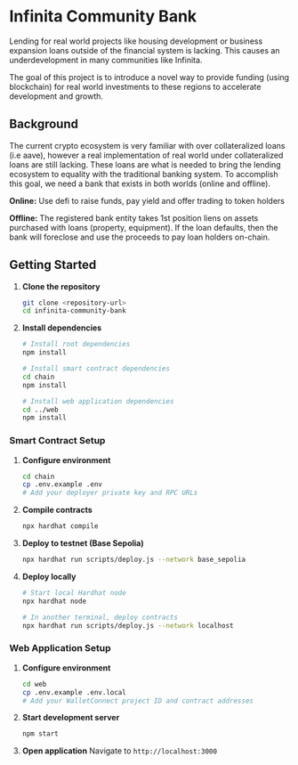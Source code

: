 # Infinita Community Bank

Lending for real world projects like housing development or business expansion loans outside of the financial system is lacking. This causes an underdevelopment in many communities like Infinita. 

The goal of this project is to introduce a novel way to provide funding (using blockchain) for real world investments to these regions to accelerate development and growth. 

## Background
The current crypto ecosystem is very familiar with over collateralized loans (i.e aave), however a real implementation of real world under collateralized loans are still lacking. These loans are what is needed to bring the lending ecosystem to equality with the traditional banking system. To accomplish this goal, we need a bank that exists in both worlds (online and offline).

**Online:** Use defi to raise funds, pay yield and offer trading to token holders

**Offline:** The registered bank entity takes 1st position liens on assets purchased with loans (property, equipment). If the loan defaults, then the bank will foreclose and use the proceeds to pay loan holders on-chain.

## Getting Started

1. **Clone the repository**
   ```bash
   git clone <repository-url>
   cd infinita-community-bank
   ```

2. **Install dependencies**
   ```bash
   # Install root dependencies
   npm install
   
   # Install smart contract dependencies
   cd chain
   npm install
   
   # Install web application dependencies  
   cd ../web
   npm install
   ```

### Smart Contract Setup

1. **Configure environment**
   ```bash
   cd chain
   cp .env.example .env
   # Add your deployer private key and RPC URLs
   ```

2. **Compile contracts**
   ```bash
   npx hardhat compile
   ```

3. **Deploy to testnet (Base Sepolia)**
   ```bash
   npx hardhat run scripts/deploy.js --network base_sepolia
   ```

4. **Deploy locally**
   ```bash
   # Start local Hardhat node
   npx hardhat node
   
   # In another terminal, deploy contracts
   npx hardhat run scripts/deploy.js --network localhost
   ```

### Web Application Setup

1. **Configure environment**
   ```bash
   cd web
   cp .env.example .env.local
   # Add your WalletConnect project ID and contract addresses
   ```

2. **Start development server**
   ```bash
   npm start
   ```

3. **Open application**
   Navigate to `http://localhost:3000`